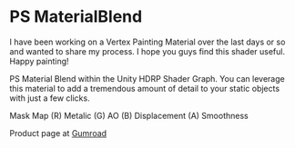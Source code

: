 # PS MaterialBlend

I have been working on a Vertex Painting Material over the last days or so and wanted to share my process. I hope you guys find this shader useful. Happy painting!

PS Material Blend within the Unity HDRP Shader Graph. You can leverage this material to add a tremendous amount of detail to your static objects with just a few clicks.

Mask Map (R) Metalic (G) AO (B) Displacement (A) Smoothness

Product page at [Gumroad](https://pxdrosilva.gumroad.com/l/psmaterialblend)

